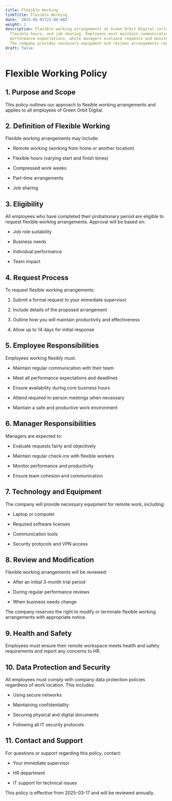 ```yaml
---
title: Flexible Working
linkTitle: Flexible Working
date: '2025-05-01T21:06:00Z'
weight: 1
description: Flexible working arrangements at Green Orbit Digital include remote work,
  flexible hours, and job sharing. Employees must maintain communication and meet
  performance expectations, while managers evaluate requests and monitor productivity.
  The company provides necessary equipment and reviews arrangements regularly.
draft: false
---
```


# Flexible Working Policy

## 1. Purpose and Scope

This policy outlines our approach to flexible working arrangements and applies to all employees of Green Orbit Digital.

## 2. Definition of Flexible Working

Flexible working arrangements may include:

- Remote working (working from home or another location)

- Flexible hours (varying start and finish times)

- Compressed work weeks

- Part-time arrangements

- Job sharing

## 3. Eligibility

All employees who have completed their probationary period are eligible to request flexible working arrangements. Approval will be based on:

- Job role suitability

- Business needs

- Individual performance

- Team impact

## 4. Request Process

To request flexible working arrangements:

1. Submit a formal request to your immediate supervisor

1. Include details of the proposed arrangement

1. Outline how you will maintain productivity and effectiveness

1. Allow up to 14 days for initial response

## 5. Employee Responsibilities

Employees working flexibly must:

- Maintain regular communication with their team

- Meet all performance expectations and deadlines

- Ensure availability during core business hours

- Attend required in-person meetings when necessary

- Maintain a safe and productive work environment

## 6. Manager Responsibilities

Managers are expected to:

- Evaluate requests fairly and objectively

- Maintain regular check-ins with flexible workers

- Monitor performance and productivity

- Ensure team cohesion and communication

## 7. Technology and Equipment

The company will provide necessary equipment for remote work, including:

- Laptop or computer

- Required software licenses

- Communication tools

- Security protocols and VPN access

## 8. Review and Modification

Flexible working arrangements will be reviewed:

- After an initial 3-month trial period

- During regular performance reviews

- When business needs change

The company reserves the right to modify or terminate flexible working arrangements with appropriate notice.

## 9. Health and Safety

Employees must ensure their remote workspace meets health and safety requirements and report any concerns to HR.

## 10. Data Protection and Security

All employees must comply with company data protection policies regardless of work location. This includes:

- Using secure networks

- Maintaining confidentiality

- Securing physical and digital documents

- Following all IT security protocols

## 11. Contact and Support

For questions or support regarding this policy, contact:

- Your immediate supervisor

- HR department

- IT support for technical issues

This policy is effective from 2025-03-17 and will be reviewed annually.
